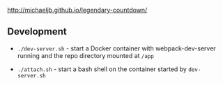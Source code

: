 http://michaeljb.github.io/legendary-countdown/

## Development

* `./dev-server.sh` - start a Docker container with webpack-dev-server running
  and the repo directory mounted at `/app`

* `./attach.sh` - start a bash shell on the container started by `dev-server.sh`
